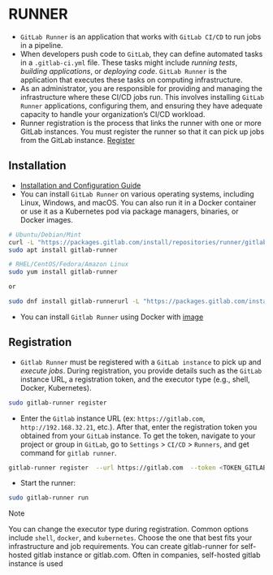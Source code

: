 # RUNNER

- `GitLab Runner` is an application that works with `GitLab CI/CD` to run jobs in a pipeline.
- When developers push code to `GitLab`, they can define automated tasks in a `.gitlab-ci.yml` file. These tasks might include *running tests*, *building applications*, or *deploying code*. `GitLab Runner` is the application that executes these tasks on computing infrastructure.
- As an administrator, you are responsible for providing and managing the infrastructure where these CI/CD jobs run. This involves installing `GitLab Runner` applications, configuring them, and ensuring they have adequate capacity to handle your organization’s CI/CD workload.
- Runner registration is the process that links the runner with one or more GitLab instances. You must register the runner so that it can pick up jobs from the GitLab instance. [Register](https://docs.gitlab.com/runner/register/)

## Installation

- [Installation and Configuration Guide](https://docs.gitlab.com/runner/install/)
- You can install `GitLab Runner` on various operating systems, including Linux, Windows, and macOS. You can also run it in a Docker container or use it as a Kubernetes pod via package managers, binaries, or Docker images.

```bash
# Ubuntu/Debian/Mint
curl -L "https://packages.gitlab.com/install/repositories/runner/gitlab-runner/script.deb.sh" | sudo bash
sudo apt install gitlab-runner

# RHEL/CentOS/Fedora/Amazon Linux
sudo yum install gitlab-runner

or

sudo dnf install gitlab-runnerurl -L "https://packages.gitlab.com/install/repositories/runner/gitlab-runner/script.rpm.sh" | sudo bash
```

- You can install `Gitlab Runner` using Docker with [image](https://hub.docker.com/r/gitlab/gitlab-runner)

## Registration

- `Gitlab Runner` must be registered with a `GitLab instance` to pick up and *execute jobs*. During registration, you provide details such as the `GitLab` instance URL, a registration token, and the executor type (e.g., shell, Docker, Kubernetes).

```bash
sudo gitlab-runner register
```

- Enter the `Gitlab` instance URL (ex: `https://gitlab.com`, `http://192.168.32.21`, etc.). After that, enter the registration token you obtained from your `GitLab` instance. To get the token, navigate to your project or group in `GitLab`, go to `Settings` > `CI/CD` > `Runners`, and get command for `gitlab runner`.

```bash
gitlab-runner register  --url https://gitlab.com  --token <TOKEN_GITLAB_RUNNER>
```

- Start the runner:

```bash
sudo gitlab-runner run
```

> [!Note]
> You can change the executor type during registration. Common options include `shell`, `docker`, and `kubernetes`. Choose the one that best fits your infrastructure and job requirements.
> You can create gitlab-runner for self-hosted gitlab instance or gitlab.com. Often in companies, self-hosted gitlab instance is used
